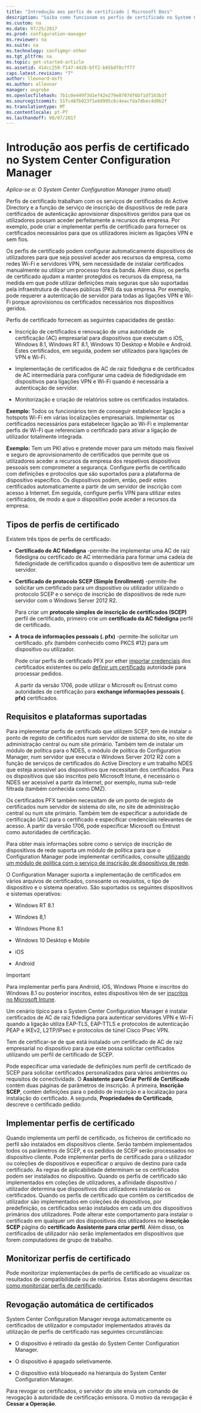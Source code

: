 ```yaml
---
title: "Introdução aos perfis de certificado | Microsoft Docs"
description: "Saiba como funcionam os perfis de certificado no System Center Configuration Manager com os serviços de certificados do Active Directory."
ms.custom: na
ms.date: 07/25/2017
ms.prod: configuration-manager
ms.reviewer: na
ms.suite: na
ms.technology: configmgr-other
ms.tgt_pltfrm: na
ms.topic: get-started-article
ms.assetid: 41dcc259-f147-4420-bff2-b65bdf8cff77
caps.latest.revision: "7"
author: lleonard-msft
ms.author: alleonar
manager: angrobe
ms.openlocfilehash: 7b1c0e449f3d1ef42e279e8707df6bf1df163b3f
ms.sourcegitcommit: 51fc48fb023f1e8d995c6c4eacfda7dbec4d0b2f
ms.translationtype: MT
ms.contentlocale: pt-PT
ms.lasthandoff: 08/07/2017
---
```

# <a name="introduction-to-certificate-profiles-in-system-center-configuration-manager"></a>Introdução aos perfis de certificado no System Center Configuration Manager

*Aplica-se a: O System Center Configuration Manager (ramo atual)*


Perfis de certificado trabalham com os serviços de certificados do Active Directory e a função de serviço de inscrição de dispositivos de rede para certificados de autenticação aprovisionar dispositivos geridos para que os utilizadores possam aceder perfeitamente a recursos da empresa. Por exemplo, pode criar e implementar perfis de certificado para fornecer os certificados necessários para que os utilizadores iniciem as ligações VPN e sem fios. 

Os perfis de certificado podem configurar automaticamente dispositivos de utilizadores para que seja possível aceder aos recursos da empresa, como redes Wi-Fi e servidores VPN, sem necessidade de instalar certificados manualmente ou utilizar um processo fora da banda. Além disso, os perfis de certificado ajudam a manter protegidos os recursos da empresa, na medida em que pode utilizar definições mais seguras que são suportadas pela infraestrutura de chaves públicas (PKI) da sua empresa. Por exemplo, pode requerer a autenticação de servidor para todas as ligações VPN e Wi-Fi porque aprovisionou os certificados necessários nos dispositivos geridos.   

Perfis de certificado fornecem as seguintes capacidades de gestão:  

-   Inscrição de certificados e renovação de uma autoridade de certificação (AC) empresarial para dispositivos que executam o iOS, Windows 8.1, Windows RT 8.1, Windows 10 Desktop e Mobile e Android. Estes certificados, em seguida, podem ser utilizados para ligações de VPN e Wi-Fi.  

-   Implementação de certificados de AC de raiz fidedigna e de certificados de AC intermediária para configurar uma cadeia de fidedignidade em dispositivos para ligações VPN e Wi-Fi quando é necessária a autenticação de servidor.  

-   Monitorização e criação de relatórios sobre os certificados instalados.  

**Exemplo:** Todos os funcionários tem de conseguir estabelecer ligação a hotspots Wi-Fi em várias localizações empresariais. Implementar os certificados necessários para estabelecer ligação ao Wi-Fi e implementar perfis de Wi-Fi que referenciam o certificado para ativar a ligação de utilizador totalmente integrada.  

**Exemplo:** Tem um PKI ativo e pretende mover para um método mais flexível e seguro de aprovisionamento de certificados que permite que os utilizadores aceder a recursos da empresa dos respetivos dispositivos pessoais sem comprometer a segurança. Configure perfis de certificado com definições e protocolos que são suportados para a plataforma de dispositivo específico. Os dispositivos podem, então, pedir estes certificados automaticamente a partir de um servidor de inscrição com acesso à Internet. Em seguida, configure perfis VPN para utilizar estes certificados, de modo a que o dispositivo pode aceder a recursos da empresa.  

## <a name="types-of-certificate-profiles"></a>Tipos de perfis de certificado  
 Existem três tipos de perfis de certificado:  

-   **Certificado de AC fidedigna** -permite-lhe implementar uma AC de raiz fidedigna ou certificado de AC intermediária para formar uma cadeia de fidedignidade de certificados quando o dispositivo tem de autenticar um servidor.  

-   **Certificado de protocolo SCEP (Simple Enrollment)** -permite-lhe solicitar um certificado para um dispositivo ou utilizador utilizando o protocolo SCEP e o serviço de inscrição de dispositivos de rede num servidor com o Windows Server 2012 R2.

    Para criar um **protocolo simples de inscrição de certificados (SCEP)** perfil de certificado, primeiro crie um **certificado da AC fidedigna** perfil de certificado.

-   **A troca de informações pessoais (. pfx)** -permite-lhe solicitar um certificado. pfx (também conhecido como PKCS #12) para um dispositivo ou utilizador.

    Pode criar perfis de certificado PFX por ether [importar credenciais](/sccm/mdm/deploy-use/import-pfx-certificate-profiles.md) dos certificados existentes ou pelo [definir um certificado](/sccm/mdm/deploy-use/create-pfx-certificate-profiles.md) autoridade para processar pedidos.

    A partir da versão 1706, pode utilizar o Microsoft ou Entrust como autoridades de certificação para **exchange informações pessoais (. pfx)** certificados.


## <a name="requirements-and-supported-platforms"></a>Requisitos e plataformas suportadas  
Para implementar perfis de certificado que utilizem SCEP, tem de instalar o ponto de registo de certificados num servidor de sistema do site, no site de administração central ou num site primário. Também tem de instalar um módulo de política para o NDES, o módulo de política do Configuration Manager, num servidor que executa o Windows Server 2012 R2 com a função de serviços de certificados do Active Directory e um trabalho NDES que esteja acessível aos dispositivos que necessitam dos certificados. Para os dispositivos que são inscritos pelo Microsoft Intune, é necessário o NDES ser acessível a partir da Internet, por exemplo, numa sub-rede filtrada (também conhecida como DMZ).  

Os certificados PFX também necessitam de um ponto de registo de certificados num servidor de sistema do site, no site de administração central ou num site primário.  Também tem de especificar a autoridade de certificação (AC) para o certificado e especificar credenciais relevantes de acesso.  A partir da versão 1706, pode especificar Microsoft ou Entrust como autoridades de certificação.  

Para obter mais informações sobre como o serviço de inscrição de dispositivos de rede suporta um módulo de política para que o Configuration Manager pode implementar certificados, consulte [utilizando um módulo de política com o serviço de inscrição de dispositivos de rede](http://go.microsoft.com/fwlink/p/?LinkId=328657).  

O Configuration Manager suporta a implementação de certificados em vários arquivos de certificados, consoante os requisitos, o tipo de dispositivo e o sistema operativo. São suportados os seguintes dispositivos e sistemas operativos:  

-   Windows RT 8.1  

-   Windows 8,1  

-   Windows Phone 8.1  

-   Windows 10 Desktop e Mobile  

-   iOS  

-   Android  

> [!IMPORTANT]  
>  Para implementar perfis para Android, iOS, Windows Phone e inscritos do Windows 8.1 ou posterior inscritos, estes dispositivos têm de ser [inscritos no Microsoft Intune](https://technet.microsoft.com/en-us/library/dn646962.aspx).   

Um cenário típico para o System Center Configuration Manager é instalar certificados de AC de raiz fidedigna para autenticar servidores VPN e Wi-Fi quando a ligação utiliza EAP-TLS, EAP-TTLS e protocolos de autenticação PEAP e IKEv2, L2TP/IPsec e protocolos de túnel Cisco IPsec VPN.  

Tem de certificar-se de que está instalado um certificado de AC de raiz empresarial no dispositivo para que este possa solicitar certificados utilizando um perfil de certificado de SCEP.  

Pode especificar uma variedade de definições num perfil de certificado de SCEP para solicitar certificados personalizados para vários ambientes ou requisitos de conectividade. O **Assistente para Criar Perfil de Certificado** contém duas páginas de parâmetros de inscrição. A primeira, **Inscrição SCEP**, contém definições para o pedido de inscrição e a localização para instalação do certificado. A segunda, **Propriedades do Certificado**, descreve o certificado pedido.  

## <a name="deploying-certificate-profiles"></a>Implementar perfis de certificado  
 Quando implementa um perfil de certificado, os ficheiros de certificado no perfil são instalados em dispositivos cliente. Serão também implementados todos os parâmetros de SCEP, e os pedidos de SCEP serão processados no dispositivo cliente. Pode implementar perfis de certificado para o utilizador ou coleções de dispositivos e especificar o arquivo de destino para cada certificado. As regras de aplicabilidade determinam se os certificados podem ser instalados no dispositivo. Quando os perfis de certificado são implementados em coleções de utilizadores, a afinidade dispositivo / utilizador determina que dispositivos dos utilizadores instalarão os certificados. Quando os perfis de certificado que contêm os certificados de utilizador são implementados em coleções de dispositivos, por predefinição, os certificados serão instalados em cada um dos dispositivos primários dos utilizadores. Pode alterar este comportamento para instalar o certificado em qualquer um dos dispositivos dos utilizadores no **inscrição SCEP** página do **certificado Assistente para criar perfil**. Além disso, os certificados de utilizador não serão implementados em dispositivos que forem computadores de grupo de trabalho.  

## <a name="monitoring-certificate-profiles"></a>Monitorizar perfis de certificado  

Pode monitorizar implementações de perfis de certificado ao visualizar os resultados de compatibilidade ou de relatórios. Estas abordagens descritas [como monitorizar perfis de certificado](/sccm/protect/deploy-use/monitor-certificate-profiles).


## <a name="automatic-revocation-of-certificates"></a>Revogação automática de certificados  
 System Center Configuration Manager revoga automaticamente os certificados de utilizador e computador implementados através da utilização de perfis de certificado nas seguintes circunstâncias:  

-   O dispositivo é retirado da gestão do System Center Configuration Manager.  

-   O dispositivo é apagado seletivamente.  

-   O dispositivo está bloqueado na hierarquia do System Center Configuration Manager.  

 Para revogar os certificados, o servidor do site envia um comando de revogação à autoridade de certificação emissora. O motivo da revogação é **Cessar a Operação**.  